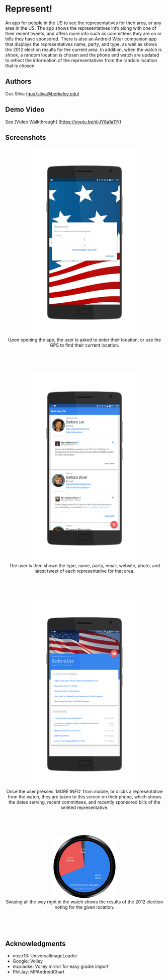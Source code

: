 # Represent!

An app for people in the US to see the representatives for their area, or any area in the US. The app shows the representatives info along with one of their recent tweets, and offers more info such as committees they are on or bills they have sponsored. There is also an Android Wear companion app that displays the representatives name, party, and type, as well as shows the 2012 election results for the current area. In addition, when the watch is shook, a random location is chosen and the phone and watch are updated to reflect the information of the representatives from the random location that is chosen.

## Authors

Gus Silva ([gus7silva@berkeley.edu](mailto:gus7silva@berkeley.edu))

## Demo Video

See [Video Walkthrough] (https://youtu.be/diJY8a1a11Y)

## Screenshots


  <p align="center">
    <img src="screenshots/screen1.png" height="600" alt="Screenshot"/>
    <br>
    Upon opening the app, the user is asked to enter their location, or use the GPS to find their current location.<br>
  </p> <br><br><br>
  
  <p align="center">
    <img src="screenshots/screen2.png" height="600" alt="Screenshot"/>
    <br>
    The user is then shown the type, name, party, email, website, photo, and latest tweet of each representative for that area.<br>
  </p><br><br><br>
  
  <p align="center">
    <img src="screenshots/screen3.png" height="600" alt="Screenshot"/>
    <br>
    Once the user presses 'MORE INFO' from mobile, or clicks a representative from the watch, they are taken to this screen on their phone, which shows the dates serving, recent committees, and recently sponsored bills of the seleted representative. <br>
  </p><br><br><br>
  
  <p align="center">
  <img src="screenshots/screen2-1.png" height="200" alt="Screenshot"/>
    <br>
    Swiping all the way right in the watch shows the results of the 2012 election voting for the given location.<br>
  </p><br><br><br>

## Acknowledgments

* nostr13:  UniversalImageLoader
* Google: Volley
* mcxiaoke: Volley mirror for easy gradle import
* PhilJay: MPAndroidChart
